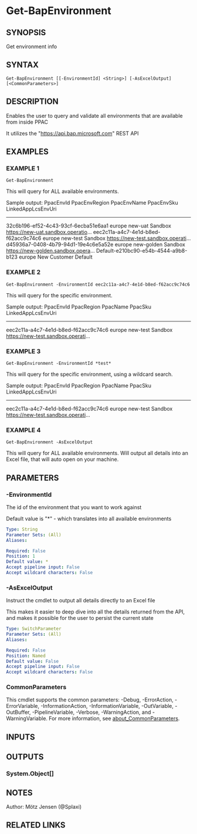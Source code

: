 ﻿---
external help file: d365bap.tools-help.xml
Module Name: d365bap.tools
online version:
schema: 2.0.0
---

# Get-BapEnvironment

## SYNOPSIS
Get environment info

## SYNTAX

```
Get-BapEnvironment [[-EnvironmentId] <String>] [-AsExcelOutput] [<CommonParameters>]
```

## DESCRIPTION
Enables the user to query and validate all environments that are available from inside PPAC

It utilizes the "https://api.bap.microsoft.com" REST API

## EXAMPLES

### EXAMPLE 1
```
Get-BapEnvironment
```

This will query for ALL available environments.

Sample output:
PpacEnvId                            PpacEnvRegion   PpacEnvName          PpacEnvSku LinkedAppLcsEnvUri
---------                            -------------   -----------          ---------- ------------------
32c6b196-ef52-4c43-93cf-6ecba51e6aa1 europe          new-uat              Sandbox    https://new-uat.sandbox.operatio...
eec2c11a-a4c7-4e1d-b8ed-f62acc9c74c6 europe          new-test             Sandbox    https://new-test.sandbox.operati...
d45936a7-0408-4b79-94d1-19e4c6e5a52e europe          new-golden           Sandbox    https://new-golden.sandbox.opera...
Default-e210bc90-e54b-4544-a9b8-b123 europe          New Customer         Default

### EXAMPLE 2
```
Get-BapEnvironment -EnvironmentId eec2c11a-a4c7-4e1d-b8ed-f62acc9c74c6
```

This will query for the specific environment.

Sample output:
PpacEnvId                            PpacRegion      PpacName             PpacSku    LinkedAppLcsEnvUri
---------                            -------------   -----------          ---------- ------------------
eec2c11a-a4c7-4e1d-b8ed-f62acc9c74c6 europe          new-test             Sandbox    https://new-test.sandbox.operati...

### EXAMPLE 3
```
Get-BapEnvironment -EnvironmentId *test*
```

This will query for the specific environment, using a wildcard search.

Sample output:
PpacEnvId                            PpacRegion      PpacName             PpacSku    LinkedAppLcsEnvUri
---------                            -------------   -----------          ---------- ------------------
eec2c11a-a4c7-4e1d-b8ed-f62acc9c74c6 europe          new-test             Sandbox    https://new-test.sandbox.operati...

### EXAMPLE 4
```
Get-BapEnvironment -AsExcelOutput
```

This will query for ALL available environments.
Will output all details into an Excel file, that will auto open on your machine.

## PARAMETERS

### -EnvironmentId
The id of the environment that you want to work against

Default value is "*" - which translates into all available environments

```yaml
Type: String
Parameter Sets: (All)
Aliases:

Required: False
Position: 1
Default value: *
Accept pipeline input: False
Accept wildcard characters: False
```

### -AsExcelOutput
Instruct the cmdlet to output all details directly to an Excel file

This makes it easier to deep dive into all the details returned from the API, and makes it possible for the user to persist the current state

```yaml
Type: SwitchParameter
Parameter Sets: (All)
Aliases:

Required: False
Position: Named
Default value: False
Accept pipeline input: False
Accept wildcard characters: False
```

### CommonParameters
This cmdlet supports the common parameters: -Debug, -ErrorAction, -ErrorVariable, -InformationAction, -InformationVariable, -OutVariable, -OutBuffer, -PipelineVariable, -Verbose, -WarningAction, and -WarningVariable. For more information, see [about_CommonParameters](http://go.microsoft.com/fwlink/?LinkID=113216).

## INPUTS

## OUTPUTS

### System.Object[]
## NOTES
Author: Mötz Jensen (@Splaxi)

## RELATED LINKS
